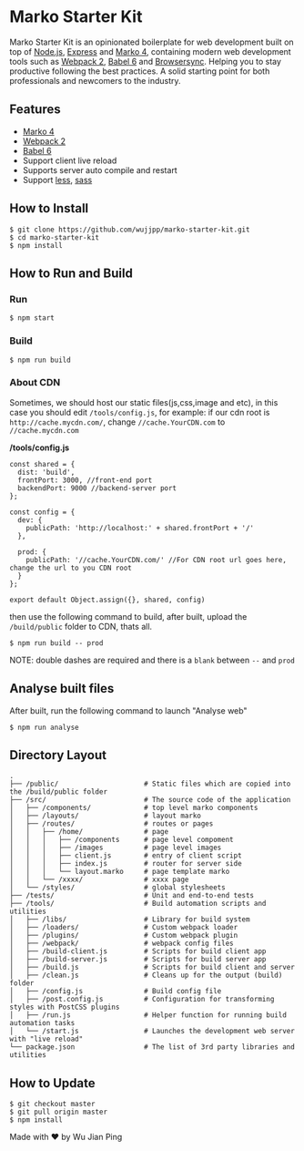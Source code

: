 # Marko Starter Kit

Marko Starter Kit is an opinionated boilerplate for web
development built on top of [Node.js](https://nodejs.org/),
[Express](http://expressjs.com/) and
[Marko 4](http://markojs.com/), containing modern web development
tools such as [Webpack 2](http://webpack.github.io/), [Babel 6](https://babeljs.io/)
and [Browsersync](http://www.browsersync.io/). Helping you to stay productive
following the best practices. A solid starting point for both professionals
and newcomers to the industry.

## Features
- [Marko 4](http://markojs.com/)
- [Webpack 2](https://webpack.js.org/)
- [Babel 6](https://babeljs.io/)
- Support client live reload
- Supports server auto compile and restart
- Support [less](http://lesscss.org/), [sass](https://sass-lang.com/)

## How to Install
```shell
$ git clone https://github.com/wujjpp/marko-starter-kit.git
$ cd marko-starter-kit
$ npm install
```

## How to Run and Build
### Run
```shell
$ npm start
 ```

### Build
```shell
$ npm run build
```

### About CDN
Sometimes, we should host our static files(js,css,image and etc), in this case you should edit `/tools/config.js`,
for example: if our cdn root is `http://cache.mycdn.com/`, change `//cache.YourCDN.com` to `//cache.mycdn.com`

__/tools/config.js__
```
const shared = {
  dist: 'build',
  frontPort: 3000, //front-end port
  backendPort: 9000 //backend-server port
};

const config = {
  dev: {
    publicPath: 'http://localhost:' + shared.frontPort + '/'
  },

  prod: {
    publicPath: '//cache.YourCDN.com/' //For CDN root url goes here, change the url to you CDN root
  }
};

export default Object.assign({}, shared, config)
```
then use the following command to build, after built, upload the `/build/public` folder to CDN,  thats all.
```shell
$ npm run build -- prod
```
NOTE: double dashes are required and there is a `blank` between `--` and `prod`

## Analyse built files
After built, run the following command to launch "Analyse web"
```shell
$ npm run analyse
```

## Directory Layout
```
.
├── /public/                     # Static files which are copied into the /build/public folder
├── /src/                        # The source code of the application
│   ├── /components/             # top level marko components
│   ├── /layouts/                # layout marko
│   ├── /routes/                 # routes or pages
│   │   ├── /home/               # page
│   │   │   ├── /components      # page level compoment
│   │   │   ├── /images          # page level images
│   │   │   ├── client.js        # entry of client script
│   │   │   ├── index.js         # router for server side
│   │   │   └── layout.marko     # page template marko
│   │   └── /xxxx/               # xxxx page    
│   └── /styles/                 # global stylesheets
├── /tests/                      # Unit and end-to-end tests
├── /tools/                      # Build automation scripts and utilities
│   ├── /libs/                   # Library for build system
│   ├── /loaders/                # Custom webpack loader
│   ├── /plugins/                # Custom webpack plugin
│   ├── /webpack/                # webpack config files
│   ├── /build-client.js         # Scripts for build client app
│   ├── /build-server.js         # Scripts for build server app
│   ├── /build.js                # Scripts for build client and server
│   ├── /clean.js                # Cleans up for the output (build) folder
│   ├── /config.js               # Build config file
│   ├── /post.config.js          # Configuration for transforming styles with PostCSS plugins
│   ├── /run.js                  # Helper function for running build automation tasks
│   └── /start.js                # Launches the development web server with "live reload"
└── package.json                 # The list of 3rd party libraries and utilities
```

## How to Update
```shell
$ git checkout master
$ git pull origin master
$ npm install
```

Made with ♥ by Wu Jian Ping
